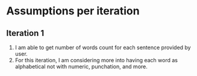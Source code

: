 # Assumptions per iteration

## Iteration 1

1. I am able to get number of words count for each sentence provided by user.
2. For this iteration, I am considering more into having each word as alphabetical not with numeric, punchation, and more.

